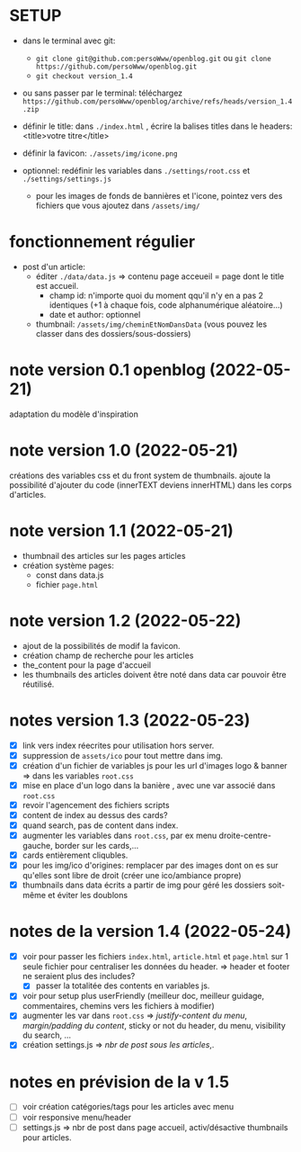
# SETUP

 - dans le terminal avec git:
    - `git clone git@github.com:persoWww/openblog.git` ou `git clone https://github.com/persoWww/openblog.git`
    - `git checkout version_1.4`
 - ou sans passer par le terminal: téléchargez `https://github.com/persoWww/openblog/archive/refs/heads/version_1.4.zip`

 - définir le title: dans `./index.html` , écrire la balises titles dans le headers: &lt;title&gt;votre titre&lt;/title&gt;
 - définir la favicon: `./assets/img/icone.png`
 - optionnel: redéfinir les variables dans `./settings/root.css` et `./settings/settings.js`
    - pour les images de fonds de bannières et l'icone, pointez vers des fichiers que vous ajoutez dans `/assets/img/`

 # fonctionnement régulier

  - post d'un article: 
     - éditer `./data/data.js` => contenu page acceueil = page dont le title est accueil.
        - champ id: n'importe quoi du moment qqu'il n'y en a pas 2 identiques (+1 à chaque fois, code alphanumérique aléatoire...)
        - date et author: optionnel
     - thumbnail: `/assets/img/cheminEtNomDansData` (vous pouvez les classer dans des dossiers/sous-dossiers)

# note version 0.1 openblog (2022-05-21)
adaptation du modèle d'inspiration

# note version 1.0 (2022-05-21)
créations des variables css et du front system de thumbnails. ajoute la possibilité d'ajouter du code (innerTEXT deviens innerHTML) dans les corps d'articles.

# note version 1.1 (2022-05-21)
 - thumbnail des articles sur les pages articles
 - création système pages:
    - const dans data.js
    - fichier `page.html`

# note version 1.2 (2022-05-22)
 - ajout de la possibilités de modif la favicon.
 - création champ de recherche pour les articles
 - the_content pour la page d'accueil
 - les thumbnails des articles doivent être noté dans data car pouvoir être réutilisé.

 # notes version 1.3 (2022-05-23)
 - [x] link vers index réecrites pour utilisation hors server.
 - [x] suppression de `assets/ico` pour tout mettre dans img.
 - [x] création d'un fichier de variables js pour les url d'images logo & banner => dans les variables `root.css`
 - [x] mise en place d'un logo dans la banière , avec une var associé dans `root.css`
 - [x] revoir l'agencement des fichiers scripts
 - [x] content de index au dessus des cards?
 - [x] quand search, pas de content dans index.
 - [x] augmenter les variables dans `root.css`, par ex menu droite-centre-gauche, border sur les cards,...
 - [x] cards entièrement cliqubles.
 - [x] pour les img/ico d'origines: remplacer par des images dont on es sur qu'elles sont libre de droit (créer une ico/ambiance propre)
 - [x] thumbnails dans data écrits a partir de img pour géré les dossiers soit-même et éviter les doublons

 # notes de la version 1.4 (2022-05-24)
 - [x] voir pour passer les fichiers `index.html`, `article.html` et `page.html` sur 1 seule fichier pour centraliser les données du header. => header et footer ne seraient plus des includes?
    - [x] passer la totalitée des contents en variables js.
 - [x] voir pour setup plus userFriendly (meilleur doc, meilleur guidage, commentaires, chemins vers les fichiers à modifier)
 - [x] augmenter les var dans `root.css` => *justify-content du menu*, *margin/padding du content*, sticky or not du header, du menu, visibility du search, ...
 - [x] création settings.js => *nbr de post sous les articles*,.

# notes en prévision de la v 1.5
 - [ ] voir création catégories/tags pour les articles avec menu
 - [ ] voir responsive menu/header
 - [ ] settings.js => nbr de post dans page accueil, activ/désactive thumbnails pour articles.